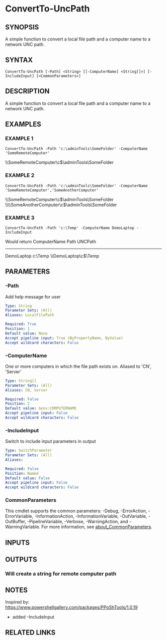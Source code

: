 ﻿---
external help file: PoshFunctions-help.xml
Module Name: poshfunctions
online version:
schema: 2.0.0
---

# ConvertTo-UncPath

## SYNOPSIS
A simple function to convert a local file path and a computer name to a network UNC path.

## SYNTAX

```
ConvertTo-UncPath [-Path] <String> [[-ComputerName] <String[]>] [-IncludeInput] [<CommonParameters>]
```

## DESCRIPTION
A simple function to convert a local file path and a computer name to a network UNC path.

## EXAMPLES

### EXAMPLE 1
```
ConvertTo-UncPath -Path 'c:\adminTools\SomeFolder' -ComputerName 'SomeRemoteComputer'
```

\\\\SomeRemoteComputer\c$\adminTools\SomeFolder

### EXAMPLE 2
```
ConvertTo-UncPath -Path 'c:\adminTools\SomeFolder' -ComputerName 'SomeRemoteComputer','SomeAnotherComputer'
```

\\\\SomeRemoteComputer\c$\adminTools\SomeFolder
\\\\SomeAnotherComputer\c$\adminTools\SomeFolder

### EXAMPLE 3
```
ConvertTo-UncPath -Path 'c:\Temp' -ComputerName DemoLaptop -IncludeInput
```

Would return
ComputerName Path    UNCPath
------------ ----    -------
DemoLaptop   c:\Temp \\\\DemoLaptop\c$\Temp

## PARAMETERS

### -Path
Add help message for user

```yaml
Type: String
Parameter Sets: (All)
Aliases: LocalFilePath

Required: True
Position: 1
Default value: None
Accept pipeline input: True (ByPropertyName, ByValue)
Accept wildcard characters: False
```

### -ComputerName
One or more computers in which the file path exists on.
Aliased to 'CN', 'Server'

```yaml
Type: String[]
Parameter Sets: (All)
Aliases: CN, Server

Required: False
Position: 2
Default value: $env:COMPUTERNAME
Accept pipeline input: False
Accept wildcard characters: False
```

### -IncludeInput
Switch to include input parameters in output

```yaml
Type: SwitchParameter
Parameter Sets: (All)
Aliases:

Required: False
Position: Named
Default value: False
Accept pipeline input: False
Accept wildcard characters: False
```

### CommonParameters
This cmdlet supports the common parameters: -Debug, -ErrorAction, -ErrorVariable, -InformationAction, -InformationVariable, -OutVariable, -OutBuffer, -PipelineVariable, -Verbose, -WarningAction, and -WarningVariable. For more information, see [about_CommonParameters](http://go.microsoft.com/fwlink/?LinkID=113216).

## INPUTS

## OUTPUTS

### Will create a string for remote computer path
## NOTES
Inspired by: https://www.powershellgallery.com/packages/PPoShTools/1.0.19
* added -IncludeInput

## RELATED LINKS
